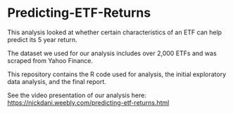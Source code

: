 # Predicting-ETF-Returns

This analysis looked at whether certain characteristics of an ETF can help predict its 5 year return.

The dataset we used for our analysis includes over 2,000 ETFs and was scraped from Yahoo Finance.

This repository contains the R code used for analysis, the initial exploratory data analysis, and the final report.

See the video presentation of our analysis here:
https://nickdani.weebly.com/predicting-etf-returns.html
